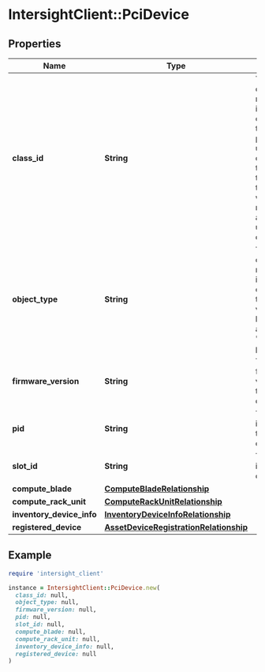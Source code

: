 # IntersightClient::PciDevice

## Properties

| Name | Type | Description | Notes |
| ---- | ---- | ----------- | ----- |
| **class_id** | **String** | The fully-qualified name of the instantiated, concrete type. This property is used as a discriminator to identify the type of the payload when marshaling and unmarshaling data. | [default to &#39;pci.Device&#39;] |
| **object_type** | **String** | The fully-qualified name of the instantiated, concrete type. The value should be the same as the &#39;ClassId&#39; property. | [default to &#39;pci.Device&#39;] |
| **firmware_version** | **String** | The running firmware version of the PCI device. | [optional] |
| **pid** | **String** | The product identifier of the PCI device. | [optional] |
| **slot_id** | **String** | The PCI slot id of the PCI device. | [optional][readonly] |
| **compute_blade** | [**ComputeBladeRelationship**](ComputeBladeRelationship.md) |  | [optional] |
| **compute_rack_unit** | [**ComputeRackUnitRelationship**](ComputeRackUnitRelationship.md) |  | [optional] |
| **inventory_device_info** | [**InventoryDeviceInfoRelationship**](InventoryDeviceInfoRelationship.md) |  | [optional] |
| **registered_device** | [**AssetDeviceRegistrationRelationship**](AssetDeviceRegistrationRelationship.md) |  | [optional] |

## Example

```ruby
require 'intersight_client'

instance = IntersightClient::PciDevice.new(
  class_id: null,
  object_type: null,
  firmware_version: null,
  pid: null,
  slot_id: null,
  compute_blade: null,
  compute_rack_unit: null,
  inventory_device_info: null,
  registered_device: null
)
```

